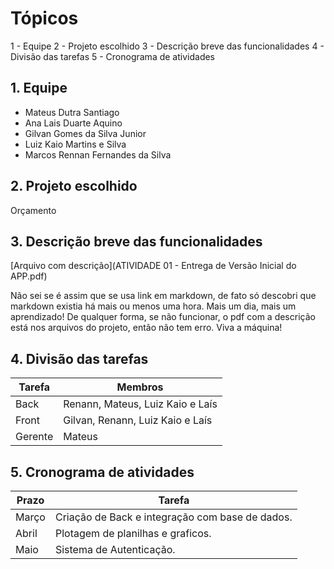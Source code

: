 # Tópicos

1 - Equipe
2 - Projeto escolhido
3 - Descrição breve das funcionalidades
4 - Divisão das tarefas
5 - Cronograma de atividades

## 1. Equipe

- Mateus Dutra Santiago
- Ana Lais Duarte Aquino
- Gilvan Gomes da Silva Junior
- Luiz Kaio Martins e Silva
- Marcos Rennan Fernandes da Silva

## 2. Projeto escolhido

Orçamento

## 3. Descrição breve das funcionalidades

[Arquivo com descrição](ATIVIDADE 01 - Entrega de Versão Inicial do APP.pdf)

Não sei se é assim que se usa link em markdown, de fato só descobri que markdown existia há mais ou menos uma hora. Mais um dia, mais um aprendizado! De qualquer forma, se não funcionar, o pdf com a descrição está nos arquivos do projeto, então não tem erro. Viva a máquina!

## 4. Divisão das tarefas

Tarefa   | Membros
---------| ------
Back     | Renann, Mateus, Luiz Kaio e Laís
Front    | Gilvan, Renann, Luiz Kaio e Laís
Gerente  | Mateus

## 5. Cronograma de atividades

Prazo   | Tarefa
--------- | ------
Março | Criação de Back e integração com base de dados.
Abril | Plotagem de planilhas e graficos.
Maio | Sistema de Autenticação.
